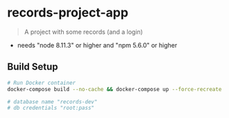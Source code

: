 # records-project-app

> A project with some records (and a login)
- needs "node 8.11.3" or higher and "npm 5.6.0" or higher

## Build Setup

``` bash
# Run Docker container
docker-compose build --no-cache && docker-compose up --force-recreate

# database name "records-dev"
# db credentials "root:pass"
```